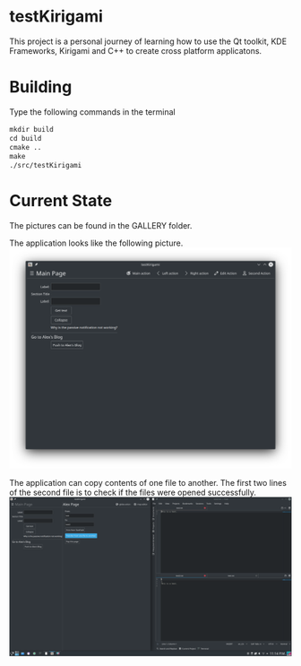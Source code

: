 # testKirigami
This project is a personal journey of learning how to use the Qt toolkit, KDE Frameworks, Kirigami and C++ to create cross platform applicatons.



# Building
Type the following commands in the terminal
```
mkdir build
cd build
cmake ..
make
./src/testKirigami
```



# Current State
The pictures can be found in the GALLERY folder.

The application looks like the following picture.
![MainPage](GALLERY/MainPage.png)

The application can copy contents of one file to another. The first two lines of the second file is to check if the files were opened successfully.
![Copying_Files](GALLERY/Copying_between_files.png)
